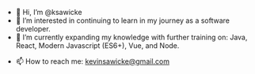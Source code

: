 - 👋 Hi, I’m @ksawicke
- 👀 I’m interested in continuing to learn in my journey as a software developer.
- 🌱 I’m currently expanding my knowledge with further training on: Java, React, Modern Javascript (ES6+), Vue, and Node.
<!-- 💞️ I’m looking to collaborate on ... -->
- 📫 How to reach me: kevinsawicke@gmail.com

<!---
ksawicke/ksawicke is a ✨ special ✨ repository because its `README.md` (this file) appears on your GitHub profile.
You can click the Preview link to take a look at your changes.
--->
